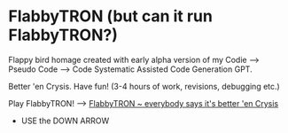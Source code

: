 # FlabbyTRON (but can it run FlabbyTRON?)
Flappy bird homage created with early alpha version of my Codie --> Pseudo Code --> Code Systematic Assisted Code Generation GPT. 

Better 'en Crysis. Have fun! (3-4 hours of work, revisions, debugging etc.)

Play FlabbyTRON! --> 
[FlabbyTRON ~ everybody says it's better 'en Crysis](https://pgleamy.github.io/FlabbyTRON/)
* USE the DOWN ARROW


